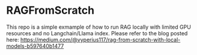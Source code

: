 # RAGFromScratch

This repo is a simple exmample of how to run RAG locally with limited GPU resources and no Langchain/Llama index.
Please refer to the blog posted here: https://medium.com/@vyperius117/rag-from-scratch-with-local-models-b597640b1477